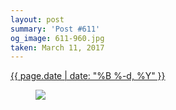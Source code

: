 ```yaml
---
layout: post
summary: 'Post #611'
og_image: 611-960.jpg
taken: March 11, 2017
---
```


<div class="post">
 <time>
  <a href="/611">
   {{ page.date | date: "%B %-d, %Y" }}
  </a>
 </time>
 <a href="/611">
  <figure data-taken="3/11/2017">
   <img sizes="(min-width: 700px) 50vw, calc(100vw - 2rem)" src="{{ site.assets_url }}/611-480.jpg" srcset="{{ site.assets_url }}/611-240.jpg 240w, {{ site.assets_url }}/611-480.jpg 480w, {{ site.assets_url }}/611-720.jpg 720w, {{ site.assets_url }}/611-960.jpg 960w"/>
  </figure>
 </a>
</div>
